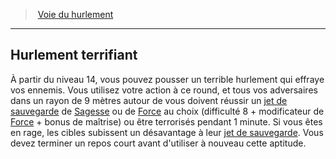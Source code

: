 ﻿---
!GenericItem
Name: Hurlement terrifiant
Id: barbarian_howling_hd.md#hurlement-terrifiant
ParentLink: barbarian_howling_hd.md#voie-du-hurlement
ParentName: Voie du hurlement
NameLevel: 2
Attributes:
  Name: Hurlement terrifiant
  Markdown: >+
    ## <!--Name-->Hurlement terrifiant<!--/Name-->


    À partir du niveau 14, vous pouvez pousser un terrible hurlement qui effraye vos ennemis. Vous utilisez votre action à ce round, et tous vos adversaires dans un rayon de 9 mètres autour de vous doivent réussir un [jet de sauvegarde](hd_abilities_jets_de_sauvegarde.md) de [Sagesse](hd_abilities_wisdom.md) ou de [Force](hd_abilities_strength.md) au choix (difficulté 8 + modificateur de [Force](hd_abilities_strength.md) + bonus de maîtrise) ou être terrorisés pendant 1 minute. Si vous êtes en rage, les cibles subissent un désavantage à leur [jet de sauvegarde](hd_abilities_jets_de_sauvegarde.md). Vous devez terminer un repos court avant d'utiliser à nouveau cette aptitude.

AttributesDictionary: >+
  Name: Hurlement terrifiant

  Markdown: >+

    ## <!--Name-->Hurlement terrifiant<!--/Name-->





    À partir du niveau 14, vous pouvez pousser un terrible hurlement qui effraye vos ennemis. Vous utilisez votre action à ce round, et tous vos adversaires dans un rayon de 9 mètres autour de vous doivent réussir un [jet de sauvegarde](hd_abilities_jets_de_sauvegarde.md) de [Sagesse](hd_abilities_wisdom.md) ou de [Force](hd_abilities_strength.md) au choix (difficulté 8 + modificateur de [Force](hd_abilities_strength.md) + bonus de maîtrise) ou être terrorisés pendant 1 minute. Si vous êtes en rage, les cibles subissent un désavantage à leur [jet de sauvegarde](hd_abilities_jets_de_sauvegarde.md). Vous devez terminer un repos court avant d'utiliser à nouveau cette aptitude.



---
> [Voie du hurlement](hd_barbarian_howling.md)

---

## Hurlement terrifiant

À partir du niveau 14, vous pouvez pousser un terrible hurlement qui effraye vos ennemis. Vous utilisez votre action à ce round, et tous vos adversaires dans un rayon de 9 mètres autour de vous doivent réussir un [jet de sauvegarde](hd_abilities_jets_de_sauvegarde.md) de [Sagesse](hd_abilities_wisdom.md) ou de [Force](hd_abilities_strength.md) au choix (difficulté 8 + modificateur de [Force](hd_abilities_strength.md) + bonus de maîtrise) ou être terrorisés pendant 1 minute. Si vous êtes en rage, les cibles subissent un désavantage à leur [jet de sauvegarde](hd_abilities_jets_de_sauvegarde.md). Vous devez terminer un repos court avant d'utiliser à nouveau cette aptitude.

